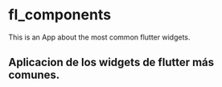 # fl_components

This is an App about the most common flutter widgets.

## Aplicacion de los widgets de flutter más comunes. 
